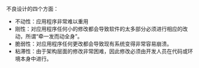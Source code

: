 <!--
 * @Author: 27
 * @LastEditors: 27
 * @Date: 2020-03-25 11:58:48
 * @LastEditTime: 2020-03-25 12:01:48
 * @FilePath: /Coding-Daily/content/DesignPattern/Python设计模式/笔记正文/chapter11.md
 * @description: type some description
 -->
不良设计的四个方面：
- 不动性：应用程序非常难以重用
- 刚性：对应用程序任何小的修改都会导致软件的太多部分必须进行相应的改动，所谓“牵一发而动全身”。
- 脆弱性：对应用程序任何更改都会导致现有系统变得非常容易崩溃。
- 粘滞性：由于架构层面的修改非常困难，因此修改必须由开发人员在代码或环境本身中进行。